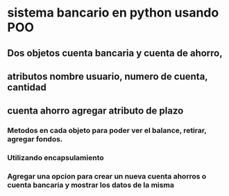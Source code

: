 # sistema bancario en python usando POO

## Dos objetos cuenta bancaria y cuenta de ahorro,

## atributos nombre usuario, numero de cuenta, cantidad

## cuenta ahorro agregar atributo de plazo

### Metodos en cada objeto para poder ver el balance, retirar, agregar fondos.

### Utilizando encapsulamiento 

### Agregar una opcion para crear un nueva cuenta ahorros o cuenta bancaria y mostrar los datos de la misma


